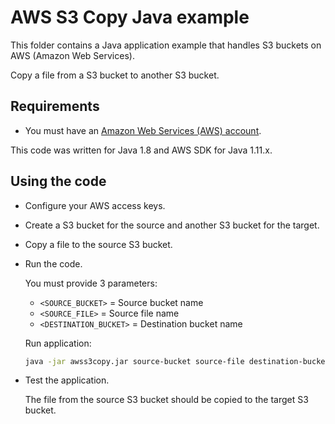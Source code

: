 # AWS S3 Copy Java example

This folder contains a Java application example that handles S3 buckets on AWS (Amazon Web Services).

Copy a file from a S3 bucket to another S3 bucket.

## Requirements

* You must have an [Amazon Web Services (AWS) account](http://aws.amazon.com/).

This code was written for Java 1.8 and AWS SDK for Java 1.11.x.

## Using the code

* Configure your AWS access keys.

* Create a S3 bucket for the source and another S3 bucket for the target.

* Copy a file to the source S3 bucket.

* Run the code.

  You must provide 3 parameters:
  
  * `<SOURCE_BUCKET>`      = Source bucket name
  * `<SOURCE_FILE>`        = Source file name
  * `<DESTINATION_BUCKET>` = Destination bucket name

  Run application:

  ```bash
  java -jar awss3copy.jar source-bucket source-file destination-bucket
  ```

* Test the application.

  The file from the source S3 bucket should be copied to the target S3 bucket.
